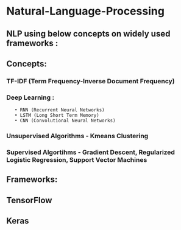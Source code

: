 # Natural-Language-Processing

## NLP using below concepts on widely used frameworks :

## Concepts:

### TF-IDF (Term Frequency-Inverse Document Frequency)
### Deep Learning : 

       • RNN (Recurrent Neural Networks)
       • LSTM (Long Short Term Memory)
       • CNN (Convolutional Neural Networks)
### Unsupervised Algorithms - Kmeans Clustering
### Supervised Algortihms - Gradient Descent, Regularized Logistic Regression, Support Vector Machines

## Frameworks:

## TensorFlow
## Keras
